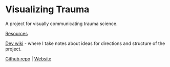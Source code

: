 # Visualizing Trauma

A project for visually communicating trauma science.

[Resources](resources.md)

[Dev wiki](https://github.com/kathep/trauma/wiki) - where I take notes about ideas for directions and structure of the project.

[Github repo](https://github.com/kathep/trauma/)  |  [Website](https://kathep.github.io/trauma/)
